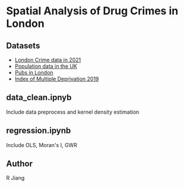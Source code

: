# Spatial Analysis of Drug Crimes in London
## Datasets
- [London Crime data in 2021][1]
- [Population data in the UK][2]
- [Pubs in London][3]
- [Index of Multiple Deprivation 2019][4]

## data_clean.ipnyb
Include data preprocess and kernel density estimation

## regression.ipynb
Include OLS, Moran's I, GWR

## Author
R Jiang

[1]:https://data.police.uk/data/
[2]:https://www.ons.gov.uk/peoplepopulationandcommunity/populationandmigration/populationestimates/datasets/populationestimatesforukenglandandwalesscotlandandnorthernireland  
[3]:https://data.london.gov.uk/dataset/cultural-infrastructure-map
[4]:https://www.gov.uk/government/statistics/english-indices-of-deprivation-2019
